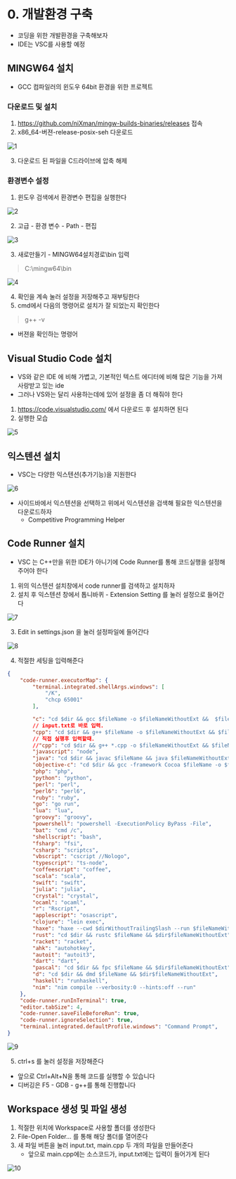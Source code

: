 # 0. 개발환경 구축
* 코딩을 위한 개발환경을 구축해보자
* IDE는 VSC를 사용할 예정
## MINGW64 설치
* GCC 컴파일러의 윈도우 64bit 환경을 위한 프로젝트
### 다운로드 및 설치
1. https://github.com/niXman/mingw-builds-binaries/releases 접속
2. x86_64-버젼-release-posix-seh 다운로드

![1](./1.PNG)

3. 다운로드 된 파일을 C드라이브에 압축 해제
### 환경변수 설정
1. 윈도우 검색에서 환경변수 편집을 실행한다

![2](./2.png)

2. 고급 - 환경 변수 - Path - 편집

![3](./3.PNG)

3. 새로만들기 - MINGW64설치경로\bin 입력
> C:\mingw64\bin

![4](./4.PNG)

4. 확인을 계속 눌러 설정을 저장해주고 재부팅한다
5. cmd에서 다음의 명령어로 설치가 잘 되었는지 확인한다
> g++ -v 
* 버젼을 확인하는 명령어
## Visual Studio Code 설치
* VS와 같은 IDE 에 비해 가볍고, 기본적인 텍스트 에디터에 비해 많은 기능을 가져 사랑받고 있는 ide
* 그러나 VS와는 달리 사용하는데에 있어 설정을 좀 더 해줘야 한다
1. https://code.visualstudio.com/ 에서 다운로드 후 설치하면 된다
2. 실행한 모습

![5](./5.png)

## 익스텐션 설치
* VSC는 다양한 익스텐션(추가기능)을 지원한다

![6](./6.png)

* 사이드바에서 익스텐션을 선택하고 위에서 익스텐션을 검색해 필요한 익스텐션을 다운로드하자
    * Competitive Programming Helper

## Code Runner 설치
* VSC 는 C++만을 위한 IDE가 아니기에 Code Runner를 통해 코드실행을 설정해주어야 한다  

1. 위의 익스텐션 설치창에서 code runner를 검색하고 설치하자
2. 설치 후 익스텐션 창에서 톱니바퀴 - Extension Setting 를 눌러 설정으로 들어간다

![7](./7.png)

3. Edit in settings.json 을 눌러 설정파일에 들어간다 

![8](./8.png)

4. 적절한 세팅을 입력해준다
```json
{
    "code-runner.executorMap": {
        "terminal.integrated.shellArgs.windows": [
            "/K",
            "chcp 65001"
        ],

        "c": "cd $dir && gcc $fileName -o $fileNameWithoutExt &&  $fileNameWithoutExt",
        // input.txt로 바로 입력.
        "cpp": "cd $dir && g++ $fileName -o $fileNameWithoutExt && $fileNameWithoutExt < input.txt",
        // 직접 실행후 입력할때.
        //"cpp": "cd $dir && g++ *.cpp -o $fileNameWithoutExt && $fileNameWithoutExt",
        "javascript": "node",
        "java": "cd $dir && javac $fileName && java $fileNameWithoutExt",
        "objective-c": "cd $dir && gcc -framework Cocoa $fileName -o $fileNameWithoutExt && $dir$fileNameWithoutExt",
        "php": "php",
        "python": "python",
        "perl": "perl",
        "perl6": "perl6",
        "ruby": "ruby",
        "go": "go run",
        "lua": "lua",
        "groovy": "groovy",
        "powershell": "powershell -ExecutionPolicy ByPass -File",
        "bat": "cmd /c",
        "shellscript": "bash",
        "fsharp": "fsi",
        "csharp": "scriptcs",
        "vbscript": "cscript //Nologo",
        "typescript": "ts-node",
        "coffeescript": "coffee",
        "scala": "scala",
        "swift": "swift",
        "julia": "julia",
        "crystal": "crystal",
        "ocaml": "ocaml",
        "r": "Rscript",
        "applescript": "osascript",
        "clojure": "lein exec",
        "haxe": "haxe --cwd $dirWithoutTrailingSlash --run $fileNameWithoutExt",
        "rust": "cd $dir && rustc $fileName && $dir$fileNameWithoutExt",
        "racket": "racket",
        "ahk": "autohotkey",
        "autoit": "autoit3",
        "dart": "dart",
        "pascal": "cd $dir && fpc $fileName && $dir$fileNameWithoutExt",
        "d": "cd $dir && dmd $fileName && $dir$fileNameWithoutExt",
        "haskell": "runhaskell",
        "nim": "nim compile --verbosity:0 --hints:off --run"
    },        
    "code-runner.runInTerminal": true,
    "editor.tabSize": 4,
    "code-runner.saveFileBeforeRun": true,  
    "code-runner.ignoreSelection": true,
    "terminal.integrated.defaultProfile.windows": "Command Prompt",
}
```

![9](./9.png)

5. ctrl+s 를 눌러 설정을 저장해준다
* 앞으로 Ctrl+Alt+N을 통해 코드를 실행할 수 있습니다
* 디버깅은 F5 - GDB - g++를 통해 진행합니다

## Workspace 생성 및 파일 생성
1. 적절한 위치에 Workspace로 사용할 폴더를 생성한다
2. File-Open Folder... 를 통해 해당 폴더를 열어준다
3. 새 파일 버튼을 눌러 input.txt, main.cpp 두 개의 파일을 만들어준다
    * 앞으로 main.cpp에는 소스코드가, input.txt에는 입력이 들어가게 된다

![10](./10.png)

